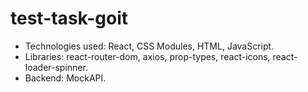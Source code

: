 # test-task-goit
- Technologies used: React, CSS Modules, HTML, JavaScript.
- Libraries: react-router-dom, axios, prop-types, react-icons, react-loader-spinner.
- Backend: MockAPI.
